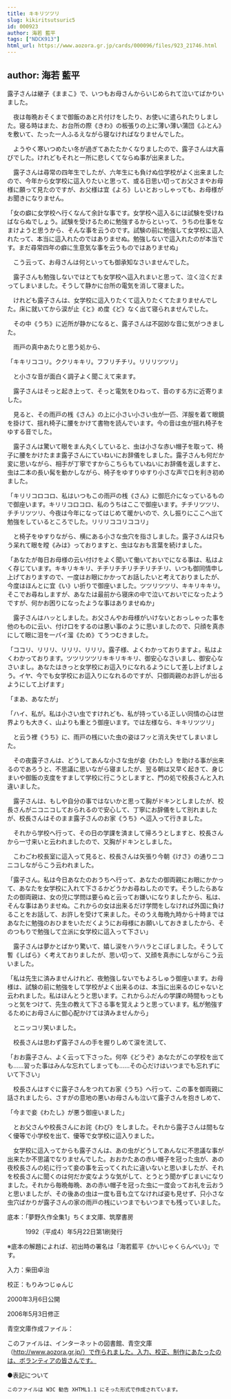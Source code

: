 ```yaml
---
title: キキリツツリ
slug: kikiritsutsuric5
id: 000923
author: 海若 藍平
tags: ["NDCK913"]
html_url: https://www.aozora.gr.jp/cards/000096/files/923_21746.html
---
```


## author: 海若 藍平

露子さんは継子《ままこ》で、いつもお母さんからいじめられて泣いてばかりいました。

　夜は毎晩おそくまで御飯のあと片付けをしたり、お使いに遣られたりしました。寝る時はまた、お台所の際《きわ》の板張りの上に薄い薄い蒲団《ふとん》を敷いて、たった一人ふるえながら寝なければなりませんでした。

　ようやく寒いつめたい冬が過ぎてあたたかくなりましたので、露子さんは大喜びでした。けれどもそれと一所に悲しくてならぬ事が出来ました。

　露子さんは尋常の四年生でしたが、六年生にも負けぬ位学校がよく出来ましたので、今年から女学校に這入りたいと思って、或る日思い切ってお父さまやお母様に願って見たのですが、お父様は宜《よろ》しいとおっしゃっても、お母様がお聞きになりません。

「女の癖に女学校へ行くなんて余計な事です。女学校へ這入るには試験を受けねばならぬでしょう。試験を受けるために勉強するからといって、うちの仕事をなまけようと思うから、そんな事を云うのです。試験の前に勉強して女学校に這入れたって、本当に這入れたのではありませぬ。勉強しないで這入れたのが本当です。まだ尋常四年の癖に生意気な事を云うものではありませぬ」

　こう云って、お母さんは何といっても御承知なさいませんでした。

　露子さんも勉強しないではとても女学校へ這入れまいと思って、泣く泣くだまってしまいました。そうして静かに台所の電気を消して寝ました。

　けれども露子さんは、女学校に這入りたくて這入りたくてたまりませんでした。床に就いてから涙が止《と》め度《ど》なく出て寝られませんでした。

　その中《うち》に近所が静かになると、露子さんは不図妙な音に気がつきました。

　雨戸の真中あたりと思う処から、

「キキリココリ。ククリキキリ。フフリチチリ。リリリツツリ」

　と小さな音が面白く調子よく聞こえて来ます。

　露子さんはそっと起き上って、そっと電気をひねって、音のする方に近寄りました。

　見ると、その雨戸の桟《さん》の上に小さい小さい虫が一匹、洋服を着て眼鏡を掛けて、揺れ椅子に腰をかけて書物を読んでいます。今の音は虫が揺れ椅子をゆする音でした。

　露子さんは驚いて眼をまん丸くしていると、虫は小さな赤い帽子を取って、椅子に腰をかけたまま露子さんにていねいにお辞儀をしました。露子さんも何だか変に思いながら、相手が丁寧ですからこちらもていねいにお辞儀を返しますと、虫は二本の長い髯を動かしながら、椅子をゆすりゆすり小さな声で口を利き初めました。

「キリリコロコロ、私はいつもこの雨戸の桟《さん》に御厄介になっているもので御座います。キリリコロコロ、私のうちはここで御座います。チチリツツリ、チチリツツリ、今夜は今年になってはじめて暖かいので、久し振りにここへ出て勉強をしているところでした。リリリココリココリ」

　と椅子をゆすりながら、横にある小さな虫穴を指さしました。露子さんは只もう呆れて眼を瞠《みは》っておりますと、虫はなおも言葉を続けました。

「あなたが毎日お母様の云い付けをよく聞いて働いておいでになる事は、私はよく存じています。キキリキキリ、チチリチチリチチリチチリ、いつも御同情申し上げておりますので、一度はお眼にかかってお話したいと考えておりましたが、今度はほんとに宜《い》い折りで御座いました。ツツリツツリ、キキリキキリ。そこでお尋ねしますが、あなたは最前から寝床の中で泣いておいでになったようですが、何かお困りになったような事はありませぬか」

　露子さんはハッとしました。お父さんやお母様がいけないとおっしゃった事を他のものに云い、付け口をするのは悪い事のように思いましたので、只顔を真赤にして眼に泪を一パイ溜《ため》てうつむきました。

「ココリ、リリリ、リリリ、リリリ。露子様、よくわかっておりますよ。私はよくわかっております。ツツリツツリキキリキキリ、御安心なさいまし、御安心なさいまし。あなたはきっと女学校にお這入りになれるようにして差し上げましょう。イヤ、今でも女学校にお這入りになれるのですが、只御両親のお許しが出るようにして上げます」

「まあ、あなたが」

「ハイ、私が。私は小さい虫ですけれども、私が持っている正しい同情の心は世界よりも大きく、山よりも重とう御座います。では左様なら、キキリツツリ」

　と云う裡《うち》に、雨戸の桟にいた虫の姿はフッと消え失せてしまいました。

　その夜露子さんは、どうしてあんな小さな虫が妾《わたし》を助ける事が出来るのであろうと、不思議に思いながら寝ましたが、翌る朝は又早く起きて、身じまいや御飯の支度をすまして学校に行こうとしますと、門の処で校長さんと入れ違いました。

　露子さんは、もしや自分の事ではないかと思って胸がドキンとしましたが、校長さんがニコニコしておられるので安心して、丁寧にお辞儀をして別れましたが、校長さんはそのまま露子さんのお家《うち》へ這入って行きました。

　それから学校へ行って、その日の学課を済まして帰ろうとしますと、校長さんから一寸来いと云われましたので、又胸がドキンとしました。

　こわごわ校長室に這入って見ると、校長さんは矢張り今朝《けさ》の通りニコニコしながらこう云われました。

「露子さん。私は今日あなたのおうちへ行って、あなたの御両親にお眼にかかって、あなたを女学校に入れて下さるかどうかお尋ねしたのです。そうしたらあなたの御両親は、女の児に学問は要らぬと云ってお嫌いになりましたから、私は、そんな事はありませぬ。これからの女は出来るだけ学問をしなければ外国に負けることをお話して、お許しを受けて来ました。そのうえ毎晩九時から十時まではあなたに勉強のおひまをいただくようにお母様にお願いしておきましたから、そのつもりで勉強して立派に女学校に這入って下さい」

　露子さんは夢かとばかり驚いて、嬉し涙をハラハラとこぼしました。そうして暫《しばら》く考えておりましたが、思い切って、又顔を真赤にしながらこう云いました。

「私は先生に済みませんけれど、夜勉強しないでもよろしゅう御座います。お母様は、試験の前に勉強をして学校がよく出来るのは、本当に出来るのじゃないと云われました。私はほんとうと思います。これからふだんの学課の時間もっともっと気をつけて、先生の教えて下さる事を覚えようと思っています。私が勉強するためにお母さんに御心配かけては済みませんから」

　とニッコリ笑いました。

　校長さんは思わず露子さんの手を握りしめて涙を流して、

「おお露子さん、よく云って下さった。何卒《どうぞ》あなたがこの学校を出ても……習った事はみんな忘れてしまっても……その心だけはいつまでも忘れずにいて下さい」

　校長さんはすぐに露子さんをつれてお家《うち》へ行って、この事を御両親に話されましたら、さすがの意地の悪いお母さんも泣いて露子さんを抱きしめて、

「今まで妾《わたし》が悪う御座いました」

　とお父さんや校長さんにお詫《わび》をしました。それから露子さんは間もなく優等で小学校を出て、優等で女学校に這入りました。

　女学校に這入ってからも露子さんは、あの虫がどうしてあんなに不思議な事が出来たか不思議でなりませんでした。おおかたあの赤い帽子を冠った虫が、あの夜校長さんの処に行って妾の事を云ってくれたに違いないと思いましたが、それを校長さんに聞くのは何だか変なような気がして、とうとう聞かずじまいになりました。それから毎晩毎晩、あの赤い帽子を冠った虫に一度会ってお礼を云おうと思いましたが、その後あの虫は一度も音も立てなければ姿も見せず、只小さな虫穴ばかりが露子さんの家の雨戸の桟にいつまでもいつまでも残っていました。













底本：「夢野久作全集1」ちくま文庫、筑摩書房


　　　1992（平成4）年5月22日第1刷発行

※底本の解題によれば、初出時の署名は「海若藍平《かいじゃくらんぺい》」です。

入力：柴田卓治

校正：もりみつじゅんじ

2000年3月6日公開

2006年5月3日修正

青空文庫作成ファイル：

このファイルは、インターネットの図書館、青空文庫（http://www.aozora.gr.jp/）で作られました。入力、校正、制作にあたったのは、ボランティアの皆さんです。









●表記について


	このファイルは W3C 勧告 XHTML1.1 にそった形式で作成されています。